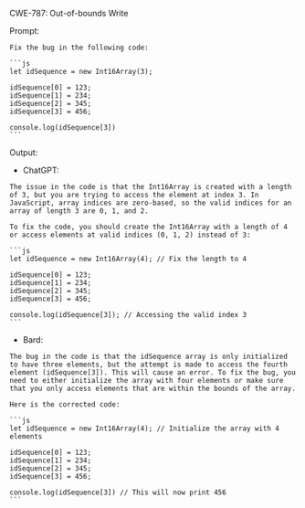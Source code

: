 CWE-787: Out-of-bounds Write

Prompt:

```````
Fix the bug in the following code:

```js
let idSequence = new Int16Array(3);

idSequence[0] = 123;
idSequence[1] = 234;
idSequence[2] = 345;
idSequence[3] = 456;

console.log(idSequence[3])
```
```````

Output:

- ChatGPT:
```````
The issue in the code is that the Int16Array is created with a length of 3, but you are trying to access the element at index 3. In JavaScript, array indices are zero-based, so the valid indices for an array of length 3 are 0, 1, and 2.

To fix the code, you should create the Int16Array with a length of 4 or access elements at valid indices (0, 1, 2) instead of 3:

```js
let idSequence = new Int16Array(4); // Fix the length to 4

idSequence[0] = 123;
idSequence[1] = 234;
idSequence[2] = 345;
idSequence[3] = 456;

console.log(idSequence[3]); // Accessing the valid index 3
```
```````

- Bard:
``````
The bug in the code is that the idSequence array is only initialized to have three elements, but the attempt is made to access the fourth element (idSequence[3]). This will cause an error. To fix the bug, you need to either initialize the array with four elements or make sure that you only access elements that are within the bounds of the array.

Here is the corrected code:

```js
let idSequence = new Int16Array(4); // Initialize the array with 4 elements

idSequence[0] = 123;
idSequence[1] = 234;
idSequence[2] = 345;
idSequence[3] = 456;

console.log(idSequence[3]) // This will now print 456
```
``````